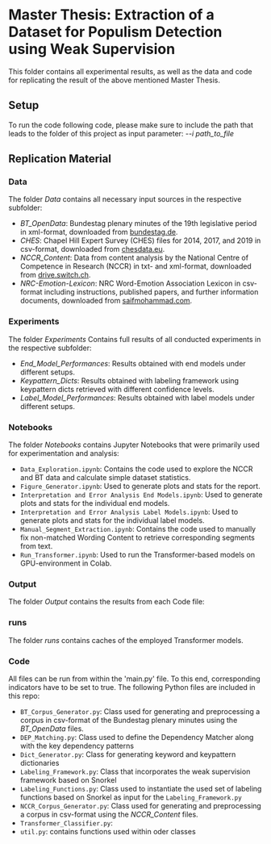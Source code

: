 # Master Thesis: Extraction of a Dataset for Populism Detection using Weak Supervision

This folder contains all experimental results, as well as the data and code for replicating the result of the above mentioned Master Thesis.

## Setup
To run the code following code, please make sure to include the path that leads to the folder of this project as input parameter:
*--i path_to_file*

## Replication Material

### Data
The folder *Data* contains all necessary input sources in the respective subfolder:
- *BT_OpenData*: Bundestag plenary minutes of the 19th legislative period in xml-format, downloaded from [bundestag.de](https://www.bundestag.de/services/opendata).
- *CHES*: Chapel Hill Expert Survey (CHES) files for 2014, 2017, and 2019 in csv-format, downloaded from [chesdata.eu](https://www.chesdata.eu/our-surveys).
- *NCCR_Content*: Data from content analysis by the National Centre of Competence in Research (NCCR) in txt- and xml-format, downloaded from [drive.switch.ch](https://drive.switch.ch/index.php/s/ZEaSw5xAkA28nTO).
- *NRC-Emotion-Lexicon*: NRC Word-Emotion Association Lexicon in csv-format including instructions, published papers, and further information documents, downloaded from [saifmohammad.com](https://saifmohammad.com/WebPages/NRC-Emotion-Lexicon.htm).

### Experiments
The folder *Experiments* Contains full results of all conducted experiments in the respective subfolder:
- *End_Model_Performances*: Results obtained with end models under different setups.
- *Keypattern_Dicts*: Results obtained with labeling framework using keypattern dicts retrieved with different confidence levels.
- *Label_Model_Performances*: Results obtained with label models under different setups.

### Notebooks
The folder *Notebooks* contains Jupyter Notebooks that were primarily used for experimentation and analysis:
- `Data_Exploration.ipynb`: Contains the code used to explore the NCCR and BT data and calculate simple dataset statistics.
- `Figure_Generator.ipynb`: Used to generate plots and stats for the report.
- `Interpretation and Error Analysis End Models.ipynb`: Used to generate plots and stats for the individual end models.
- `Interpretation and Error Analysis Label Models.ipynb`: Used to generate plots and stats for the individual label models.
- `Manual_Segment_Extraction.ipynb`: Contains the code used to manually fix non-matched Wording Content to retrieve corresponding segments from text.
- `Run_Transformer.ipynb`: Used to run the Transformer-based models on GPU-environment in Colab.

### Output
The folder *Output* contains the results from each Code file:

### runs
The folder *runs* contains caches of the employed Transformer models.

### Code
All files can be run from within the 'main.py' file. To this end, corresponding indicators have to be set to true.
The following Python files are included in this repo:

- `BT_Corpus_Generator.py`: Class used for generating and preprocessing a corpus in csv-format of the Bundestag plenary minutes using the *BT_OpenData* files.
- `DEP_Matching.py`: Class used to define the Dependency Matcher along with the key dependency patterns
- `Dict_Generator.py`: Class for generating keyword and keypattern dictionaries
- `Labeling_Framework.py`: Class that incorporates the weak supervision framework based on Snorkel
- `Labeling_Functions.py`: Class used to instantiate the used set of labeling functions based on Snorkel as input for the `Labeling_Framework.py`
- `NCCR_Corpus_Generator.py`: Class used for generating and preprocessing a corpus in csv-format using the *NCCR_Content* files.
- `Transformer_Classifier.py`:
- `util.py`: contains functions used within oder classes